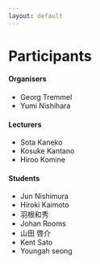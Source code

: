 ```yaml
---
layout: default
---
```


# Participants

#### Organisers
- Georg Tremmel
- Yumi Nishihara


####  Lecturers
- Sota Kaneko
- Kosuke Kantano
- Hiroo Komine

#### Students
- Jun Nishimura
- Hiroki Kaimoto
- 羽根和秀
- Johan Rooms
- 山田 啓介
- Kent Sato
- Youngah seong
